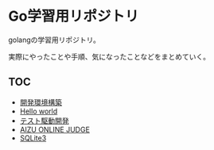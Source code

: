 Go学習用リポジトリ
====

golangの学習用リポジトリ。

実際にやったことや手順、気になったことなどをまとめていく。

## TOC

* [開発環境構築](./setup)
* [Hello world](./helloworld)
* [テスト駆動開発](./tdd)
* [AIZU ONLINE JUDGE](./aoj)
* [SQLite3](./sqlite3)